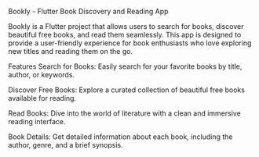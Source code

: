Bookly - Flutter Book Discovery and Reading App


Bookly is a Flutter project that allows users to search for books, discover beautiful free books, and read them seamlessly. This app is designed to provide a user-friendly experience for book enthusiasts who love exploring new titles and reading them on the go.

Features
Search for Books: Easily search for your favorite books by title, author, or keywords.

Discover Free Books: Explore a curated collection of beautiful free books available for reading.

Read Books: Dive into the world of literature with a clean and immersive reading interface.

Book Details: Get detailed information about each book, including the author, genre, and a brief synopsis.

